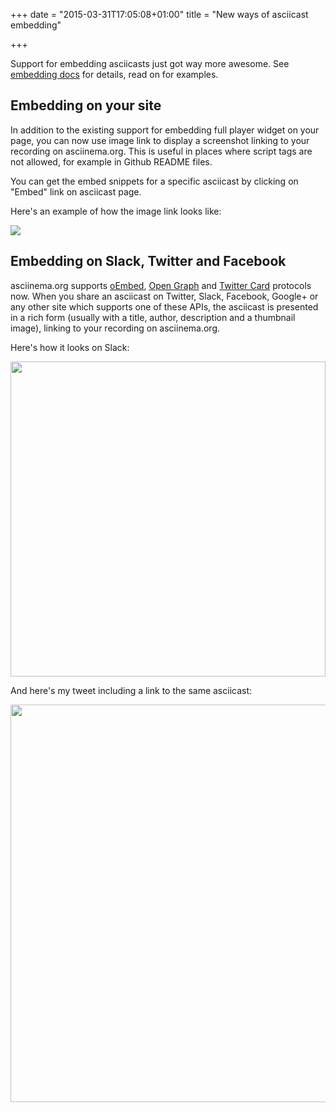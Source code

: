 +++
date = "2015-03-31T17:05:08+01:00"
title = "New ways of asciicast embedding"

+++

Support for embedding asciicasts just got way more awesome. See [embedding
docs](https://asciinema.org/docs/embedding) for details, read on for examples.

<!--more-->

## Embedding on your site

In addition to the existing support for embedding full player widget on your
page, you can now use image link to display a screenshot linking to your
recording on asciinema.org. This is useful in places where script tags are not
allowed, for example in Github README files.

You can get the embed snippets for a specific asciicast by clicking on "Embed"
link on asciicast page.

Here's an example of how the image link looks like:

<a href="https://asciinema.org/a/22124" target="_blank"><img src="https://asciinema.org/a/335480.svg" /></a>

## Embedding on Slack, Twitter and Facebook

asciinema.org supports [oEmbed](http://oembed.com/), [Open
Graph](http://ogp.me/) and [Twitter
Card](https://dev.twitter.com/cards/overview) protocols now. When you share an
asciicast on Twitter, Slack, Facebook, Google+ or any other site which supports
one of these APIs, the asciicast is presented in a rich form (usually with a
title, author, description and a thumbnail image), linking to your recording on
asciinema.org.

Here's how it looks on Slack:

<img src="/img/embed-slack.png" width="504" />

And here's my tweet including a link to the same asciicast:

<img src="/img/embed-twitter.png" width="636" />
